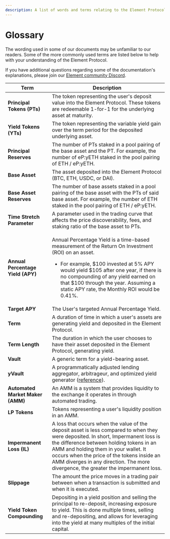 ```yaml
---
description: A list of words and terms relating to the Element Protocol
---
```


# Glossary

The wording used in some of our documents may be unfamiliar to our readers. Some of the more commonly used terms are listed below to help with your understanding of the Element Protocol.

If you have additional questions regarding some of the documentation's explanations, please join our [Element community Discord](https://element.fi/discord).

| Term                              | Description                                                                                                                                                                                                                                                                                                                                                |
| --------------------------------- | ---------------------------------------------------------------------------------------------------------------------------------------------------------------------------------------------------------------------------------------------------------------------------------------------------------------------------------------------------------- |
| **Principal Tokens (PTs)**        | The token representing the user's deposit value into the Element Protocol. These tokens are redeemable 1-for-1 for the underlying asset at maturity.                                                                                                                                                                                                       |
| **Yield Tokens (YTs)**            | The token representing the variable yield gain over the term period for the deposited underlying asset.                                                                                                                                                                                                                                                    |
| **Principal Reserves**            | The number of PTs staked in a pool pairing of the base asset and the PT. For example, the number of eP:yETH staked in the pool pairing of ETH / eP:yETH.                                                                                                                                                                                                   |
| **Base Asset**                    | The asset deposited into the Element Protocol (BTC, ETH, USDC, or DAI).                                                                                                                                                                                                                                                                                    |
| **Base Asset Reserves**           | The number of base assets staked in a pool pairing of the base asset with the PTs of said base asset. For example, the number of ETH staked in the pool pairing of ETH / eP:yETH.                                                                                                                                                                          |
| **Time Stretch Parameter**        | A parameter used in the trading curve that affects the price discoverability, fees, and staking ratio of the base asset to PTs.                                                                                                                                                                                                                            |
| **Annual Percentage Yield (APY)** | <p></p><p>Annual Percentage Yield is a time-based measurement of the Return On Investment (ROI) on an asset.</p><ul><li>For example, $100 invested at 5% APY would yield $105 after one year, if there is no compounding of any yield earned on that $100 through the year. Assuming a static APY rate, the Monthly ROI would be 0.41%.</li></ul>          |
| **Target APY**                    | The User's targeted Annual Percentage Yield.                                                                                                                                                                                                                                                                                                               |
| **Term**                          | A duration of time in which a user's assets are generating yield and deposited in the Element Protocol.                                                                                                                                                                                                                                                    |
| **Term Length**                   | The duration in which the user chooses to have their asset deposited in the Element Protocol, generating yield.                                                                                                                                                                                                                                            |
| **Vault**                         | A generic term for a yield-bearing asset.                                                                                                                                                                                                                                                                                                                  |
| **yVault**                        |  A programmatically adjusted lending aggregator, arbitrageur, and optimized yield generator ([reference](https://docs.yearn.finance/defi-glossary#yvault)).                                                                                                                                                                                                |
| **Automated Market Maker (AMM)**  | An AMM is a system that provides liquidity to the exchange it operates in through automated trading.                                                                                                                                                                                                                                                       |
|  **LP Tokens**                    | Tokens representing a user's liquidity position in an AMM.                                                                                                                                                                                                                                                                                                 |
| **Impermanent Loss (IL)**         | A loss that occurs when the value of the deposit asset is less compared to when they were deposited. In short, Impermanent loss is the difference between holding tokens in an AMM and holding them in your wallet. It occurs when the price of the tokens inside an AMM diverges in any direction. The more divergence, the greater the impermanent loss. |
| **Slippage**                      | The amount the price moves in a trading pair between when a transaction is submitted and when it is executed.                                                                                                                                                                                                                                              |
| **Yield Token Compounding**       | Depositing in a yield position and selling the principal to re-deposit, increasing exposure to yield. This is done multiple times, selling and re-depositing, and allows for leveraging into the yield at many multiples of the initial capital.                                                                                                           |
